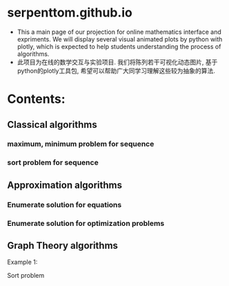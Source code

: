 # serpenttom.github.io
- This a main page of our projection for online mathematics interface and expriments. We will display several visual animated plots by python with plotly, which is expected to help students understanding the process of algorithms.
- 此项目为在线的数学交互与实验项目. 我们将陈列若干可视化动态图片, 基于python的plotly工具包, 希望可以帮助广大同学习理解这些较为抽象的算法.

# Contents: 
## Classical algorithms 
### maximum, minimum problem for sequence
### sort problem for sequence

## Approximation algorithms
### Enumerate solution for equations
### Enumerate solution for optimization problems

## Graph Theory algorithms


<p> Example 1: </p>
<ref https://serpenttom.github.io/sort_plotly.html > Sort problem </ref>
